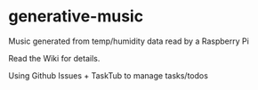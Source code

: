generative-music
================

Music generated from temp/humidity data read by a Raspberry Pi

Read the Wiki for details.

Using Github Issues + TaskTub to manage tasks/todos
